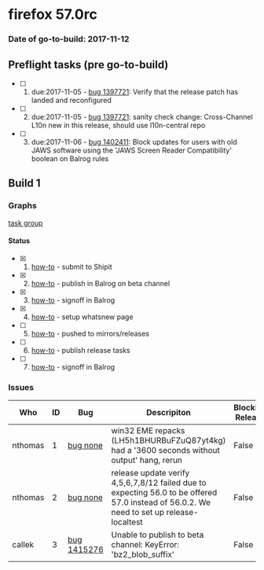 # firefox 57.0rc

### Date of go-to-build: 2017-11-12

## Preflight tasks (pre go-to-build)
- [ ] 1. due:2017-11-05 - [bug 1397721](http://bugzilla/1397721): Verify that the release patch has landed and reconfigured
- [ ] 2. due:2017-11-05 - [bug 1397721](http://bugzilla/1397721): sanity check change: Cross-Channel L10n new in this release, should use l10n-central repo
- [ ] 3. due:2017-11-06 - [bug 1402411](http://bugzilla/1402411): Block updates for users with old JAWS software using the 'JAWS Screen Reader Compatibility' boolean on Balrog rules

## Build 1  

### Graphs
[task group](https://tools.taskcluster.net/push-inspector/#/C4u-oWlDRqSU3QIYaIFv6Q)


#### Status
- [x] 1.  [how-to](https://wiki.mozilla.org/Release:Release_Automation_on_Mercurial:Starting_a_Release#Submit_to_Ship_It)  - submit to Shipit
- [x] 2.  [how-to](https://github.com/mozilla/releasewarrior/blob/master/how-tos/relpro.md#4-publish-release)  - publish in Balrog on beta channel
- [x] 3.  [how-to](https://github.com/mozilla/releasewarrior/blob/master/how-tos/relpro.md#3-signoffs)  - signoff in Balrog
- [x] 4.  [how-to](https://wiki.mozilla.org/Release:Release_Automation_on_Mercurial:Updates_through_Shipping#Set-up_whatsnew_page)  - setup whatsnew page
- [ ] 5.  [how-to](https://github.com/mozilla/releasewarrior/blob/master/how-tos/relpro.md#2-push-to-releases-dir-mirrors)  - pushed to mirrors/releases
- [ ] 6.  [how-to](https://github.com/mozilla/releasewarrior/blob/master/how-tos/relpro.md#4-publish-release)  - publish release tasks
- [ ] 7.  [how-to](https://github.com/mozilla/releasewarrior/blob/master/how-tos/relpro.md#3-signoffs)  - signoff in Balrog

### Issues
| Who                 | ID               | Bug                                                                 | Descripiton                | Blocking Release        | Future Threat                |
| ------------------- | ---------------- | ------------------------------------------------------------------- | -------------------------- | ----------------------- | ---------------------------- |
| nthomas  | 1 | [bug none](http://bugzilla/none)        | win32 EME repacks (LH5h1BHURBuFZuQ87yt4kg) had a '3600 seconds without output' hang, rerun | False | True |
| nthomas  | 2 | [bug none](http://bugzilla/none)        | release update verify 4,5,6,7,8/12 failed due to expecting 56.0 to be offered 57.0 instead of 56.0.2. We need to set up release-localtest | False | True |
| callek  | 3 | [bug 1415276](http://bugzilla/1415276)        | Unable to publish to beta channel: KeyError: 'bz2_blob_suffix' | False | True |

